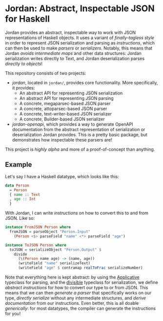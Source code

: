 # Jordan: Abstract, Inspectable JSON for Haskell

Jordan provides an abstract, inspectable way to work with JSON representations of Haskell objects.
It uses a variant of *finally-tagless style* in order to represent JSON serialization and parsing as *instructions*, which can then be used to make *parsers* or *serializers*.
Notably, this means that Jordan *avoids intermediate maps* and other data structures: Jordan serialization writes directly to Text, and Jordan deserialization parses *directly to objects*!

This repository consists of two projects:

- *jordan*, located in `jordan/`, provides core functionality.
  More specifically, it provides:
    - An abstract API for representing JSON serialization
    - An abstract API for representing JSON parsing
    - A concrete, megaparsec-based JSON parser
    - A concrete, attoparsec-based JSON parser
    - A concrete, text-writer-based JSON serializer
    - A concrete, Builder-based JSON serializer
- *jordan-openapi*, which provides a way to generate OpenAPI documentation from the abstract representation of serialization or deserialization Jordan provides.
  This is a pretty basic package, but demonstrates how inspectable these parsers are!

This project is *highly alpha* and more of a proof-of-concept than anything.

## Example

Let's say I have a Haskell datatype, which looks like this:

```haskell
data Person
  = Person
  { name :: Text
  , age :: Int 
  }
```

With Jordan, I can write *instructions* on how to convert this to and from JSON. Like so:

```haskell
instance FromJSON Person where
  fromJSON = parseObject "Person.Input"
    (Person <$> parseField "name" <*> parseField "age")

instance ToJSON Person where
  toJSON = serializeObject "Person.Output" $
    divide
      (\(Person name age) -> (name, age))
      (writeField "name" serializeText)
      (writeField "age" $ contramap realToFrac serializeNumber)
```

Note that everything here is kept abstract: by using the [Applicative](https://hackage.haskell.org/package/base-4.15.0.0/docs/Control-Applicative.html#t:Applicative) typeclass for parsing, and the [divisible](https://hackage.haskell.org/package/base-4.15.0.0/docs/Control-Applicative.html#t:Applicative) typeclass for serialization, we define *abstract instructions* for how to convert our type to or from JSON.
This means that we can then *generate a parser* that specifically works on our type, *directly serialize* without any intermediate structures, and *derive documentation* from our instructions.
Even better, this is all doable *generically*: for most datatypes, the compiler can generate the instructions for you!

